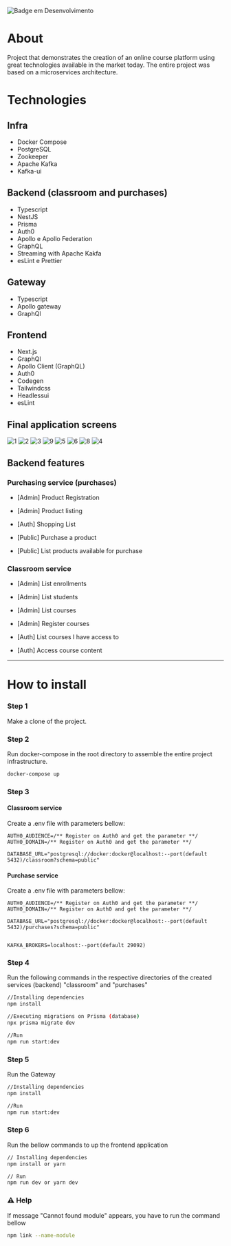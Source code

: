![Badge em Desenvolvimento](http://img.shields.io/static/v1?label=STATUS&message=OPEN%20PROJECT&color=GREEN&style=for-the-badge)

# About
Project that demonstrates the creation of an online course platform using great technologies available in the market today. The entire project was based on a microservices architecture.

# Technologies

## Infra
- Docker Compose
- PostgreSQL
- Zookeeper
- Apache Kafka
- Kafka-ui

## Backend (classroom and purchases)
- Typescript
- NestJS
- Prisma
- Auth0
- Apollo e Apollo Federation
- GraphQL
- Streaming with Apache Kakfa
- esLint e Prettier

## Gateway
- Typescript
- Apollo gateway
- GraphQl

## Frontend
- Next.js
- GraphQl
- Apollo Client (GraphQL)
- Auth0
- Codegen
- Tailwindcss
- Headlessui
- esLint

## Final application screens
![1](https://user-images.githubusercontent.com/6998981/165199200-12a08952-b35c-4668-ac7f-d4e6db5b205c.jpg)
![2](https://user-images.githubusercontent.com/6998981/165199211-d8222cc3-11d9-41dc-bfd9-a0fe4133b879.jpg)
![3](https://user-images.githubusercontent.com/6998981/165199227-6a64acde-841c-4a70-97fa-e80eeb7d371a.jpg)
![9](https://user-images.githubusercontent.com/6998981/165199269-5c78ad68-0c96-456b-96bc-5c6ede004897.jpg)
![5](https://user-images.githubusercontent.com/6998981/165199245-d37d966a-5f78-4597-899b-8c51b3b9c41e.jpg)
![6](https://user-images.githubusercontent.com/6998981/165199254-88ad60fa-8546-42dd-bfa4-86dadbaf8de1.jpg)
![8](https://user-images.githubusercontent.com/6998981/165199262-9c7c7e08-0be8-4a32-ad7f-4fb857065541.jpg)
![4](https://user-images.githubusercontent.com/6998981/165199238-9b0e99a4-1c66-44cd-b7d5-a05f2e43a388.jpg)

## Backend features

### Purchasing service (purchases)

- [Admin] Product Registration
- [Admin] Product listing

- [Auth] Shopping List

- [Public] Purchase a product
- [Public] List products available for purchase

### Classroom service

- [Admin] List enrollments
- [Admin] List students
- [Admin] List courses
- [Admin] Register courses

- [Auth] List courses I have access to
- [Auth] Access course content

----------------------------------------------------------------
# How to install

### Step 1
Make a clone of the project.

### Step 2
Run docker-compose in the root directory to assemble the entire project infrastructure.

```bash
docker-compose up
```

### Step 3
#### Classroom service
Create a .env file with parameters bellow:

```env
AUTH0_AUDIENCE=/** Register on Auth0 and get the parameter **/
AUTH0_DOMAIN=/** Register on Auth0 and get the parameter **/

DATABASE_URL="postgresql://docker:docker@localhost:--port(default 5432)/classroom?schema=public"
```

#### Purchase service
Create a .env file with parameters bellow:

```env
AUTH0_AUDIENCE=/** Register on Auth0 and get the parameter **/
AUTH0_DOMAIN=/** Register on Auth0 and get the parameter **/

DATABASE_URL="postgresql://docker:docker@localhost:--port(default 5432)/purchases?schema=public"


KAFKA_BROKERS=localhost:--port(default 29092)
```

### Step 4
Run the following commands in the respective directories of the created services (backend) "classroom" and "purchases"

```bash
//Installing dependencies
npm install

//Executing migrations on Prisma (database)
npx prisma migrate dev

//Run
npm run start:dev
```

### Step 5
Run the Gateway

```bash
//Installing dependencies
npm install

//Run
npm run start:dev
```

### Step 6
Run the bellow commands to up the frontend application

```bash
// Installing dependencies
npm install or yarn

// Run
npm run dev or yarn dev
```

### ⚠️ Help

If message "Cannot found module" appears, you have to run the command bellow

```bash
npm link --name-module
```
